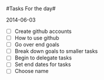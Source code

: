 #Tasks For the day#

2014-06-03

- [ ] Create github accounts
- [ ] How to use github
- [ ] Go over end goals
- [ ] Break down goals to smaller tasks
- [ ] Begin to delegate tasks
- [ ] Set end dates for tasks
- [ ] Choose name

